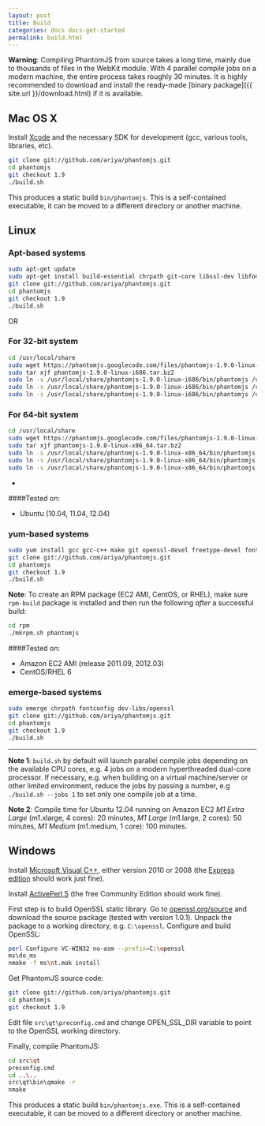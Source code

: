 ```yaml
---
layout: post
title: Build
categories: docs docs-get-started
permalink: build.html
---
```


**Warning**: Compiling PhantomJS from source takes a long time, mainly due to thousands of files in the WebKit module. With 4 parallel compile jobs on a modern machine, the entire process takes roughly 30 minutes. It is highly recommended to download and install the ready-made [binary package]({{ site.url }}/download.html) if it is available.

## Mac OS X

Install [Xcode](https://developer.apple.com/xcode/) and the necessary SDK for development (gcc, various tools, libraries, etc).

```bash
git clone git://github.com/ariya/phantomjs.git
cd phantomjs
git checkout 1.9
./build.sh
```

This produces a static build `bin/phantomjs`. This is a self-contained executable, it can be moved to a different directory or another machine.

## Linux

### Apt-based systems

```bash
sudo apt-get update
sudo apt-get install build-essential chrpath git-core libssl-dev libfontconfig1-dev
git clone git://github.com/ariya/phantomjs.git
cd phantomjs
git checkout 1.9
./build.sh
```
OR

### For 32-bit system
```bash
cd /usr/local/share
sudo wget https://phantomjs.googlecode.com/files/phantomjs-1.9.0-linux-i686.tar.bz2
sudo tar xjf phantomjs-1.9.0-linux-i686.tar.bz2
sudo ln -s /usr/local/share/phantomjs-1.9.0-linux-i686/bin/phantomjs /usr/local/share/phantomjs
sudo ln -s /usr/local/share/phantomjs-1.9.0-linux-i686/bin/phantomjs /usr/local/bin/phantomjs
sudo ln -s /usr/local/share/phantomjs-1.9.0-linux-i686/bin/phantomjs /usr/bin/phantomjs
```

### For 64-bit system
```bash
cd /usr/local/share
sudo wget https://phantomjs.googlecode.com/files/phantomjs-1.9.0-linux-x86_64.tar.bz2
sudo tar xjf phantomjs-1.9.0-linux-x86_64.tar.bz2
sudo ln -s /usr/local/share/phantomjs-1.9.0-linux-x86_64/bin/phantomjs /usr/local/share/phantomjs
sudo ln -s /usr/local/share/phantomjs-1.9.0-linux-x86_64/bin/phantomjs /usr/local/bin/phantomjs
sudo ln -s /usr/local/share/phantomjs-1.9.0-linux-x86_64/bin/phantomjs /usr/bin/phantomjs

```

+

####Tested on:
+ Ubuntu (10.04, 11.04, 12.04)

### yum-based systems

```bash
sudo yum install gcc gcc-c++ make git openssl-devel freetype-devel fontconfig-devel
git clone git://github.com/ariya/phantomjs.git
cd phantomjs
git checkout 1.9
./build.sh
```

**Note**: To create an RPM package (EC2 AMI, CentOS, or RHEL), make sure `rpm-build` package is installed and then
run the following _after_ a successful build:

```bash
cd rpm
./mkrpm.sh phantomjs
```

####Tested on:
+ Amazon EC2 AMI (release 2011.09, 2012.03)
+ CentOS/RHEL 6

### emerge-based systems

```bash
sudo emerge chrpath fontconfig dev-libs/openssl
git clone git://github.com/ariya/phantomjs.git
cd phantomjs
git checkout 1.9
./build.sh
```

---

**Note 1**: `build.sh` by default will launch parallel compile jobs depending on the available CPU cores, e.g. 4 jobs on a modern hyperthreaded dual-core processor. If necessary, e.g. when building on a virtual machine/server or other limited environment, reduce the jobs by passing a number, e.g `./build.sh --jobs 1` to set only one compile job at a time.

**Note 2**: Compile time for Ubuntu 12.04 running on Amazon EC2 _M1 Extra Large_ (m1.xlarge, 4 cores): 20 minutes, _M1 Large_ (m1.large, 2 cores): 50 minutes, _M1 Medium_ (m1.medium, 1 core): 100 minutes.

## Windows

Install [Microsoft Visual C++](http://www.microsoft.com/visualstudio/), either version 2010 or 2008 (the [Express edition](http://www.microsoft.com/visualstudio/en-us/products/2010-editions/express) should work just fine).

Install [ActivePerl 5](http://www.activestate.com/activeperl/) (the free Community Edition should work fine).

First step is to build OpenSSL static library. Go to [openssl.org/source](http://www.openssl.org/source/) and download the source package (tested with version 1.0.1). Unpack the package to a working directory, e.g. `C:\openssl`. Configure and build OpenSSL:

```bash
perl Configure VC-WIN32 no-asm --prefix=C:\openssl
ms\do_ms
nmake -f ms\nt.mak install
```

Get PhantomJS source code:

```bash
git clone git://github.com/ariya/phantomjs.git
cd phantomjs
git checkout 1.9
```

Edit file `src\qt\preconfig.cmd` and change OPEN_SSL_DIR variable to point to the OpenSSL working directory.

Finally, compile PhantomJS:

```bash
cd src\qt
preconfig.cmd
cd ..\..
src\qt\bin\qmake -r
nmake
```

This produces a static build `bin/phantomjs.exe`. This is a self-contained executable, it can be moved to a different directory or another machine.
